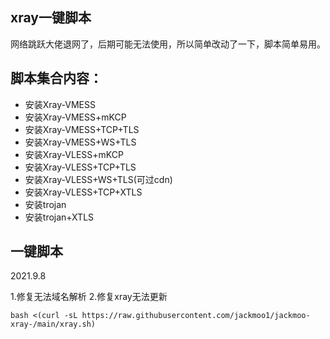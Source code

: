 ## xray一键脚本

网络跳跃大佬退网了，后期可能无法使用，所以简单改动了一下，脚本简单易用。

## 脚本集合内容：

-    安装Xray-VMESS
-    安装Xray-VMESS+mKCP
-    安装Xray-VMESS+TCP+TLS
-    安装Xray-VMESS+WS+TLS
-    安装Xray-VLESS+mKCP
-    安装Xray-VLESS+TCP+TLS
-    安装Xray-VLESS+WS+TLS(可过cdn)
-    安装Xray-VLESS+TCP+XTLS
-    安装trojan
-    安装trojan+XTLS



## 一键脚本 

2021.9.8

1.修复无法域名解析 2.修复xray无法更新 

`bash <(curl -sL https://raw.githubusercontent.com/jackmoo1/jackmoo-xray-/main/xray.sh)`









